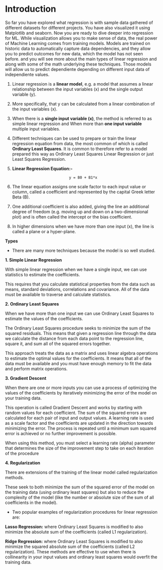 # **Introduction**

So far you have explored what regression is with sample data gathered of different datasets for different projects. You have also visualized it using Matplotlib and seaborn.
Now you are ready to dive deeper into regression for ML. While visualization allows you to make sense of data, the real power of Machine Learning comes from training models. Models are trained on historic data to automatically capture data dependencies, and they allow you to predict outcomes for new data, which the model has not seen before.
and you will see more about the main types of linear regression and along with some of the math underlying these techniques. Those models will allow us to predict dependiente depending on different input data of independiente values.

1. Linear regression is a **linear model**, e.g. a model that assumes a linear relationship between the input variables (x) and the single output variable (y).

2. More specifically, that y can be calculated from a linear combination of the input variables (x).

3. When there is a **single input variable (x)**, the method is referred to as simple linear regression and When more than **one input variable** multiple input variables.

4. Different techniques can be used to prepare or train the linear regression equation from data, the most common of which is called **Ordinary Least Squares**. It is common to therefore refer to a model prepared this way as Ordinary Least Squares Linear Regression or just Least Squares Regression.

5. **Linear Regression Equation:-**

                                 y = B0 + B1*x

1. The linear equation assigns one scale factor to each input value or column, called a coefficient and represented by the capital Greek letter Beta (B). 

2. One additional coefficient is also added, giving the line an additional degree of freedom (e.g. moving up and down on a two-dimensional plot) and is often called the intercept or the bias coefficient.

3. In higher dimensions when we have more than one input (x), the line is called a plane or a hyper-plane.


**Types**

*    There are many more techniques because the model is so well studied. 

**1. Simple Linear Regression**

With simple linear regression when we have a single input, we can use statistics to estimate the coefficients.

This requires that you calculate statistical properties from the data such as means, standard deviations, correlations and covariance. All of the data must be available to traverse and calculate statistics.


**2. Ordinary Least Squares**

When we have more than one input we can use Ordinary Least Squares to estimate the values of the coefficients.

The Ordinary Least Squares procedure seeks to minimize the sum of the squared residuals. This means that given a regression line through the data we calculate the distance from each data point to the regression line, square it, and sum all of the squared errors together.

This approach treats the data as a matrix and uses linear algebra operations to estimate the optimal values for the coefficients. It means that all of the data must be available and you must have enough memory to fit the data and perform matrix operations.

**3. Gradient Descent**

When there are one or more inputs you can use a process of optimizing the values of the coefficients by iteratively minimizing the error of the model on your training data.

This operation is called Gradient Descent and works by starting with random values for each coefficient. The sum of the squared errors are calculated for each pair of input and output values. A learning rate is used as a scale factor and the coefficients are updated in the direction towards minimizing the error. The process is repeated until a minimum sum squared error is achieved or no further improvement is possible.

When using this method, you must select a learning rate (alpha) parameter that determines the size of the improvement step to take on each iteration of the procedure

**4. Regularization**

There are extensions of the training of the linear model called regularization methods. 

These seek to both minimize the sum of the squared error of the model on the training data (using ordinary least squares) but also to reduce the complexity of the model (like the number or absolute size of the sum of all coefficients in the model).

*  Two popular examples of regularization procedures for linear regression are:

**Lasso Regression:**
        where Ordinary Least Squares is modified to also minimize the absolute sum of the coefficients (called L1 regularization).
        
        
**Ridge Regression:**
        where Ordinary Least Squares is modified to also minimize the squared absolute sum of the coefficients (called L2 regularization).
These methods are effective to use when there is collinearity in your input values and ordinary least squares would overfit the training data.
